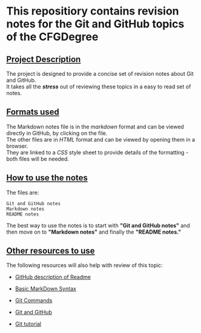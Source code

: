 # This repositiory contains revision notes for the Git and GitHub topics of the CFGDegree

## <u>Project Description</u>
The project is designed to provide a concise set of revision notes about Git and GitHub.\
It takes all the ***stress*** out of reviewing these topics in a easy to read set of notes.

## <u>Formats used</u>
The Markdown notes file is in the *markdown* format and can be viewed directly in GitHub, by clicking on the file.\
The other files are in *HTML* format and can be viewed by opening them in a browser.\
They are linked to a *CSS* style sheet to provide details of the formatting - both files will be needed.

## <u>How to use the notes</u>
The files are:
```
Git and GitHub notes
Markdown notes
README notes
```

The best way to use the notes is to start with **"Git and GitHub notes"** and then move on to **"Markdown notes"** and finally the **"README notes."**

## <u>Other resources to use</u>
The following resources will also help with review of this topic:

- [GitHub description of Readme](https://docs.github.com/en/repositories/managing-your-repositorys-settings-and-features/customizing-your-repository/about-readmes)

- [Basic MarkDown Syntax](https://www.markdownguide.org/basic-syntax/)

- [Git Commands](https://www.freecodecamp.org/news/10-important-git-commands-that-every-developer-should-know/)

- [Git and GitHub](https://www.freecodecamp.org/news/introduction-to-git-and-github/)

- [Git tutorial](https://www.w3schools.com/git/)
